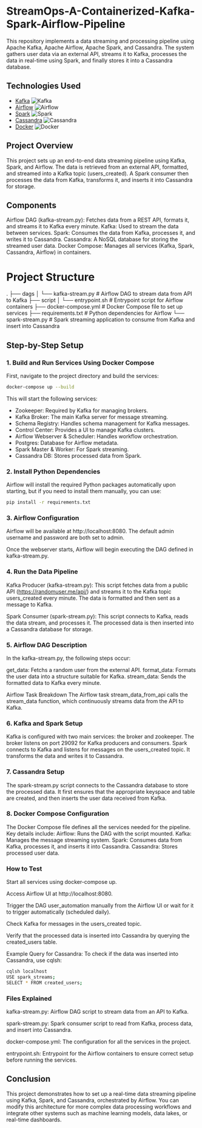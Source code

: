 # StreamOps-A-Containerized-Kafka-Spark-Airflow-Pipeline

This repository implements a data streaming and processing pipeline using Apache Kafka, Apache Airflow, Apache Spark, and Cassandra. The system gathers user data via an external API, streams it to Kafka, processes the data in real-time using Spark, and finally stores it into a Cassandra database.

## Technologies Used

- [Kafka](https://kafka.apache.org/) ![Kafka]([https://upload.wikimedia.org/wikipedia/commons/4/4d/Apache_Kafka_logo.svg](https://upload.wikimedia.org/wikipedia/commons/0/01/Apache_Kafka_logo.svg))
- [Airflow](https://airflow.apache.org/) ![Airflow](https://airflow.apache.org/docs/apache-airflow/stable/_images/powered-by-airflow-small.png)
- [Spark](https://spark.apache.org/) ![Spark](https://upload.wikimedia.org/wikipedia/commons/thumb/1/1d/Apache_Spark_logo.svg/512px-Apache_Spark_logo.svg.png)
- [Cassandra](http://cassandra.apache.org/) ![Cassandra](https://upload.wikimedia.org/wikipedia/commons/thumb/3/33/Apache_Cassandra_logo.svg/512px-Apache_Cassandra_logo.svg.png)
- [Docker](https://www.docker.com/) ![Docker](https://upload.wikimedia.org/wikipedia/commons/a/a1/Docker_logo.png)

## Project Overview
This project sets up an end-to-end data streaming pipeline using Kafka, Spark, and Airflow. The data is retrieved from an external API, formatted, and streamed into a Kafka topic (users_created). A Spark consumer then processes the data from Kafka, transforms it, and inserts it into Cassandra for storage.

## Components
Airflow DAG (kafka-stream.py): Fetches data from a REST API, formats it, and streams it to Kafka every minute.
Kafka: Used to stream the data between services.
Spark: Consumes the data from Kafka, processes it, and writes it to Cassandra.
Cassandra: A NoSQL database for storing the streamed user data.
Docker Compose: Manages all services (Kafka, Spark, Cassandra, Airflow) in containers.

# Project Structure
.
├── dags
│ └── kafka-stream.py # Airflow DAG to stream data from API to Kafka
├── script
│ └── entrypoint.sh # Entrypoint script for Airflow containers
├── docker-compose.yml # Docker Compose file to set up services
├── requirements.txt # Python dependencies for Airflow
└── spark-stream.py # Spark streaming application to consume from Kafka and insert into Cassandra


## Step-by-Step Setup

### 1. Build and Run Services Using Docker Compose
First, navigate to the project directory and build the services:

```bash
docker-compose up --build
```

This will start the following services:
- Zookeeper: Required by Kafka for managing brokers.
- Kafka Broker: The main Kafka server for message streaming.
- Schema Registry: Handles schema management for Kafka messages.
- Control Center: Provides a UI to manage Kafka clusters.
- Airflow Webserver & Scheduler: Handles workflow orchestration.
- Postgres: Database for Airflow metadata.
- Spark Master & Worker: For Spark streaming.
- Cassandra DB: Stores processed data from Spark.

### 2. Install Python Dependencies
Airflow will install the required Python packages automatically upon starting, but if you need to install them manually, you can use:

```bash
pip install -r requirements.txt
```

### 3. Airflow Configuration
Airflow will be available at http://localhost:8080. The default admin username and password are both set to admin.

Once the webserver starts, Airflow will begin executing the DAG defined in kafka-stream.py.

### 4. Run the Data Pipeline
Kafka Producer (kafka-stream.py): This script fetches data from a public API (https://randomuser.me/api/) and streams it to the Kafka topic users_created every minute. The data is formatted and then sent as a message to Kafka.

Spark Consumer (spark-stream.py): This script connects to Kafka, reads the data stream, and processes it. The processed data is then inserted into a Cassandra database for storage.

### 5. Airflow DAG Description
In the kafka-stream.py, the following steps occur:

get_data: Fetchs a random user from the external API.
format_data: Formats the user data into a structure suitable for Kafka.
stream_data: Sends the formatted data to Kafka every minute.

Airflow Task Breakdown
The Airflow task stream_data_from_api calls the stream_data function, which continuously streams data from the API to Kafka.

### 6. Kafka and Spark Setup
Kafka is configured with two main services: the broker and zookeeper. The broker listens on port 29092 for Kafka producers and consumers.
Spark connects to Kafka and listens for messages on the users_created topic. It transforms the data and writes it to Cassandra.

### 7. Cassandra Setup
The spark-stream.py script connects to the Cassandra database to store the processed data. It first ensures that the appropriate keyspace and table are created, and then inserts the user data received from Kafka.

### 8. Docker Compose Configuration
The Docker Compose file defines all the services needed for the pipeline. Key details include:
Airflow: Runs the DAG with the script mounted.
Kafka: Manages the message streaming system.
Spark: Consumes data from Kafka, processes it, and inserts it into Cassandra.
Cassandra: Stores processed user data.

### How to Test
Start all services using docker-compose up.

Access Airflow UI at http://localhost:8080.

Trigger the DAG user_automation manually from the Airflow UI or wait for it to trigger automatically (scheduled daily).

Check Kafka for messages in the users_created topic.

Verify that the processed data is inserted into Cassandra by querying the created_users table.

Example Query for Cassandra:
To check if the data was inserted into Cassandra, use cqlsh:

```bash
cqlsh localhost
USE spark_streams;
SELECT * FROM created_users;
```

### Files Explained
kafka-stream.py: Airflow DAG script to stream data from an API to Kafka.

spark-stream.py: Spark consumer script to read from Kafka, process data, and insert into Cassandra.

docker-compose.yml: The configuration for all the services in the project.

entrypoint.sh: Entrypoint for the Airflow containers to ensure correct setup before running the services.

## Conclusion
This project demonstrates how to set up a real-time data streaming pipeline using Kafka, Spark, and Cassandra, orchestrated by Airflow. You can modify this architecture for more complex data processing workflows and integrate other systems such as machine learning models, data lakes, or real-time dashboards.

